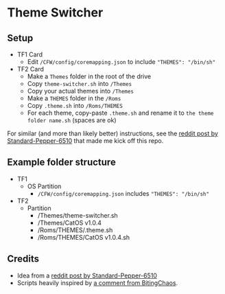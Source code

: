 # Theme Switcher

## Setup

- TF1 Card
  - Edit `/CFW/config/coremapping.json` to include `"THEMES": "/bin/sh"`
- TF2 Card
  - Make a `Themes` folder in the root of the drive
  - Copy `theme-switcher.sh` into `/Themes`
  - Copy your actual themes into `/Themes`
  - Make a `THEMES` folder in the `/Roms`
  - Copy `.theme.sh` into `/Roms/THEMES`
  - For each theme, copy-paste `.theme.sh` and rename it to `the theme folder name.sh` (spaces are ok)

For similar (and more than likely better) instructions, see the [reddit post by Standard-Pepper-6510](https://www.reddit.com/r/RG35XX/comments/12v7hri/themes_switcher_for_garlicos_and_system_icons/) that made me kick off this repo.

## Example folder structure

- TF1
  - OS Partition
    - `/CFW/config/coremapping.json` includes `"THEMES": "/bin/sh"`
- TF2
  - Partition
    - /Themes/theme-switcher.sh
    - /Themes/CatOS v1.0.4
    - /Roms/THEMES/.theme.sh
    - /Roms/THEMES/CatOS v1.0.4.sh

## Credits

- Idea from a [reddit post by Standard-Pepper-6510](https://www.reddit.com/r/RG35XX/comments/12v7hri/themes_switcher_for_garlicos_and_system_icons/)
- Scripts heavily inspired by [a comment from BitingChaos](https://www.reddit.com/r/RG35XX/comments/12v7hri/comment/jhc43yk/?context=3).
